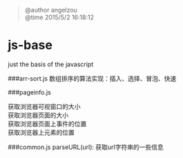 > @author angelzou  
> @time 2015/5/2 16:18:12 
# js-base
just the basis of the javascript

###arr-sort.js 
数组排序的算法实现：插入、选择、冒泡、快速

###pageinfo.js

获取浏览器可视窗口的大小  
获取浏览器页面的大小  
获取浏览器页面上事件的位置  
获取浏览器上元素的位置 

###common.js
parseURL(url): 获取url字符串的一些信息